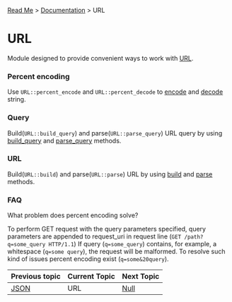 [Read Me](https://github.com/bohdaq/rust-web-server/blob/main/README.md) > [Documentation](https://github.com/bohdaq/rust-web-server/tree/main/src/README.md)  > URL

# URL 

Module designed to provide convenient ways to work with [URL](https://en.wikipedia.org/wiki/URL).

### Percent encoding
Use `URL::percent_encode` and `URL::percent_decode` to [encode](https://github.com/bohdaq/rust-web-server/blob/18f0ec949fc744ee71a740f1098c8b2a5d0b50e8/src/url/example/mod.rs#L6) and [decode](https://github.com/bohdaq/rust-web-server/blob/18f0ec949fc744ee71a740f1098c8b2a5d0b50e8/src/url/example/mod.rs#L13) string.

### Query

Build(`URL::build_query`) and parse(`URL::parse_query`) URL query by using [build_query](https://github.com/bohdaq/rust-web-server/blob/18f0ec949fc744ee71a740f1098c8b2a5d0b50e8/src/url/example/mod.rs#L20) and [parse_query](https://github.com/bohdaq/rust-web-server/blob/18f0ec949fc744ee71a740f1098c8b2a5d0b50e8/src/url/example/mod.rs#L30) methods.

### URL

Build(`URL::build`) and parse(`URL::parse`) URL by using [build](https://github.com/bohdaq/rust-web-server/blob/18f0ec949fc744ee71a740f1098c8b2a5d0b50e8/src/url/example/mod.rs#L43) and [parse](https://github.com/bohdaq/rust-web-server/blob/18f0ec949fc744ee71a740f1098c8b2a5d0b50e8/src/url/example/mod.rs#L66) methods.

### FAQ

What problem does percent encoding solve?

To perform GET request with the query parameters specified, query parameters are appended to request_uri in request line (`GET /path?q=some_query HTTP/1.1`) If query (`q=some_query`) contains, for example, a whitespace (`q=some query`), the request will be malformed. To resolve such kind of issues percent encoding exist (`q=some&20query`).

Previous topic | Current Topic | Next Topic
--- |---------------| ---
[JSON](https://github.com/bohdaq/rust-web-server/tree/main/src/json) | URL           | [Null](https://github.com/bohdaq/rust-web-server/tree/main/src/null)



